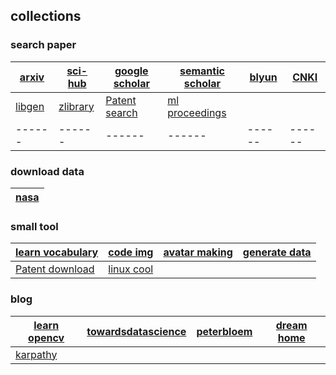 ## collections

### search paper
| [arxiv](https://arxiv.org/) | [sci-hub](https://sci-hub.shop/) | [google scholar](https://ac.scmor.com/) |[semantic scholar](https://www.semanticscholar.org/) | [blyun](http://lib.gdufe.edu.cn/digitalresource/linkProxy.htm?id=61000000281&resourceId=275) | [CNKI](https://oversea.cnki.net/index/)
| ------ | ------ | ------ |------ |------ |------ |
| [libgen](https://www.libgen.is/scimag/) |[zlibrary](https://booksc.org/) |[Patent search](http://www.soopat.com/Home/)|[ml proceedings](http://proceedings.mlr.press/) | | |
| ------ | ------ | ------ | ------ | ------ | ------ |

### download data
| [nasa](https://ti.arc.nasa.gov/tech/dash/groups/pcoe/prognostic-data-repository/) |
| ------ | 

### small tool
|[learn vocabulary](https://qwerty.kaiyi.cool/)|[code img](https://codeimg.io/)|[avatar making](https://notion-avatar.vercel.app/zh)|[generate data](https://generatedata.com/)
| ----- | ----- | ----- | ----- |
|[Patent download](https://www.drugfuture.com/cnpat/cn_patent.asp)|[linux cool](https://www.linuxcool.com/)|

### blog
| [learn opencv](https://learnopencv.com/) |[towardsdatascience](https://towardsdatascience.com/)|[peterbloem](http://peterbloem.nl/blog/)|[dream home](https://dreamhomes.top/archives/)|
| ----- | ----- | ----- | ----- |
|[karpathy](http://karpathy.github.io/)|
